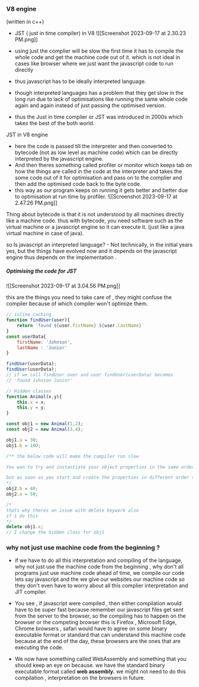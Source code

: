 
### V8 engine 

(written in c++)

- JST ( just in time compiler) in V8
![[Screenshot 2023-09-17 at 2.30.23 PM.png]]

- using just the complier will be slow the first time it has to compile the whole code and get the machine code out of it. which is not ideal in cases like browser where we just want the javascript code to run directly
- thus javascript has to be ideally interpreted language.
- though interpreted languages has a problem that they get slow in the long run due to lack of optimisations like running the same whole code again and again instead of just passing the optimised version. 
- thus the Just in time complier or JST was introduced in 2000s which takes the best of the both world.

JST in V8 engine
- here the code is passed till the interpreter and then converted to bytecode (not as low level as machine code) which can be directly interpreted by the javascript engine.
- And then theres something called profiler or monitor which keeps tab on how the things are called in the code at the interpreter and takes the some code out of it for optimisation and pass on to the complier and then add the optimised code back to the byte code.
- this way as our program keeps on running it gets better and better due to optimisation  at run time by profiler. 
![[Screenshot 2023-09-17 at 2.47.26 PM.png]]

Thing about bytecode is that it is not understood by all machines directly like a machine code. thus with bytecode, you need software such as the virtual machine or a javascript engine so it can execute it. (just like a java virtual machine in case of java).

so Is javascript an interpreted language? - Not technically, 
in the initial years yes, but the things have evolved now and it depends on the javascript engine thus depends on the implementation . 

##### Optimising the code for JST 

![[Screenshot 2023-09-17 at 3.04.56 PM.png]]

this are the things you need to take care of , they might confuse the compiler because of which compiler won't optimize them.

```javascript
// inline caching
function findUser(user){
	return `found ${user.fistName} ${user.lastName}`
}
const userData{
	firstName: 'Johnson',
	lastName : 'Junior'
}

findUser(userData);
findUser(userData);
// if we call findUser over and over findUser(userData) becomes 
// 'found Johnson Junior'
```

```javascript
// Hidden classes 
function Animal(x,y){
	this.x = x;
	this.y = y;
}

const obj1 = new Animal(1,2);
const obj2 = new Animal(3,4);

obj1.a = 30;
obj1.b = 100;

/** the below code will make the compiler run slow 

You wan to try and instantiate your object properties in the same order so that hidden classes, which is what the compiler uses underneath the hood.( to see if the objects have same hidden class or properties so that it can optimize it).

but as soon as you start and create the properties in different order the compliers going to get confused and say they don't have a shared hidden class , there are two seperate things, and internally thats going to slow things down. 
*/
obj2.b = 40;
obj2.a = 50;

/*
thats why theres an issue with delete keywork also
if i do this 
*/
delete obj1.x;
// I change the hidden class for obj1 
```


### why not just use machine code from the beginning ? 

- if we have to do all this interpretation and compiling of the language, why not just use the machine code from the beginning , why don't all programs just use machine code ahead of time, we compile our code lets say javascript and the we give our websites our machine code so they don't even have to worry about all this complier interpretation and JIT compiler. 

- You see , if javascript were compiled , then either compilation would have to be super fast because remember our javascript files get sent from the server to the browser, so the compiling has to happen on the browser or the competing browser this is Firefox , Microsoft Edge, Chrome browsers , safari would have to agree on some binary executable format or standard that can understand this machine code because at the end of the day, these browsers are the ones that are executing the code. 
- We now have something called WebAssembly and something that you should keep an eye on because. we have the standard binary executable format called **web assembly.** we might not need to do this compilation , interpretation on the browsers in future. 
